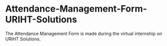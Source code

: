 # Attendance-Management-Form-URIHT-Solutions
The Attendance Management Form is made during the virtual internship on URIHT Solutions.
